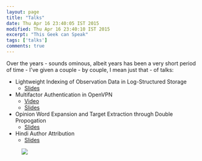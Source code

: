 ```yaml
---
layout: page
title: "Talks"
date: Thu Apr 16 23:40:05 IST 2015
modified: Thu Apr 16 23:40:10 IST 2015
excerpt: "This Geek can Speak"
tags: ['talks']
comments: true
---
```


Over the years - sounds ominous, albeit years has been a very short period of time - I've given a couple - by couple, I mean just that - of talks:

- Lightweight Indexing of Observation Data in Log-Structured Storage
    - [Slides](/talks/lightweight_indexing.pdf)
- Multifactor Authentication in OpenVPN
    - [Video](https://air.mozilla.org/mwos-2014-openvpn-mfa/)
    - [Slides](/talks/MWoS.pdf)
- Opinion Word Expansion and Target Extraction through Double Propogation
    - [Slides](/talks/cs365.pdf)
- Hindi Author Attribution
    - [Slides](/talks/author_attribution.pdf)

<figure>
    <a href="https://imgs.xkcd.com/comics/ted_talk.png">
        <img src="https://imgs.xkcd.com/comics/ted_talk.png"/>
    </a>
</figure>

